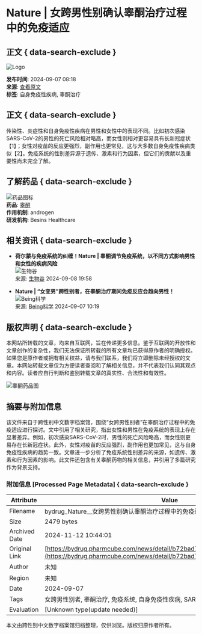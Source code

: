 # Nature | 女跨男性别确认睾酮治疗过程中的免疫适应

## 正文 { data-search-exclude }


![Logo](https://vcdn.pharmcube.com/1672301164623_logo-2.svg)

**发布时间**: 2024-09-07 08:18  
**来源**: [查看原文](https://mp.weixin.qq.com/s?__biz=MzA3MzQyNjY1MQ==&mid=2652784158&idx=1&sn=8e911fd050f6e9574bc430c6677d62cc&chksm=85ebbae3331c7afeb4966844c35c4d4023b81afb1192e886d7f3dee6a96f806c73443f0200c7&scene=0&xtrack=1)  
**标签**: 自身免疫性疾病, 睾酮治疗  

## 正文 { data-search-exclude }

传染性、炎症性和自身免疫性疾病在男性和女性中的表现不同。比如初次感染SARS-CoV-2的男性的死亡风险相对略高，而女性则相对更容易具有长新冠症状【1】；女性对疫苗的反应更强烈，副作用也更常见，这与大多数自身免疫性疾病类似【2】。免疫系统的性别差异源于遗传、激素和行为因素，但它们的贡献以及重要性尚未完全了解。

## 了解药品 { data-search-exclude }

![药品图标](https://vcdn.pharmcube.com/drawbed/1705283222635_药品-彩色.svg)  
**药品**: [睾酮](https://nextpharma/drug/detail/24e35350fabac9eeedb0c014d76319ff)  
**作用机制**: androgen  
**研发机构**: Besins Healthcare  

## 相关资讯 { data-search-exclude }

- **荷尔蒙与免疫系统的纠缠！Nature | 睾酮调节免疫系统，以不同方式影响男性和女性的疾病风险**  
  ![生物谷](https://pharmcube-pat.oss-cn-beijing.aliyuncs.com/wechat_mp_logo/61b427caf5b2cc625cbad677d5b50b2e.png)  
  来源: [生物谷](https://news/summary/source/%E7%94%9F%E7%89%A9%E8%B0%B7) 2024-09-08 19:58

- **Nature | “女变男”跨性别者，在睾酮治疗期间免疫反应会趋向男性！**  
  ![Being科学](https://pharmcube-bydrug.oss-cn-beijing.aliyuncs.com/wechat_mp_logo/0cc033d2e8aa7ab70bdb98cbaef22524.png)  
  来源: [Being科学](https://news/summary/source/Being%E7%A7%91%E5%AD%A6) 2024-09-07 10:19

## 版权声明 { data-search-exclude }

本网站所转载的文章，均来自互联网，旨在传递更多信息。鉴于互联网的开放性和文章创作的复杂性，我们无法保证所转载的所有文章均已获得原作者的明确授权。如果您是原作者或拥有相关权益，请与我们联系，我们将立即删除未经授权的文章。本网站转载文章仅为方便读者查阅和了解相关信息，并不代表我们认同其观点和内容。读者应自行判断和鉴别转载文章的真实性、合法性和有效性。 

![睾酮药品图](https://vcdn.pharmcube.com/drawbed/1711522611040_药品@2x.png)

## 摘要与附加信息

<!-- tcd_abstract -->
该文件来自于跨性别中文数字档案馆，围绕“女跨男性别者”在睾酮治疗过程中的免疫适应进行探讨。文中引用了相关研究，指出女性和男性在免疫系统的表现上存在显著差异。例如，初次感染SARS-CoV-2时，男性的死亡风险略高，而女性则更易存在长新冠症状。此外，女性对疫苗的反应强烈，副作用也更加常见，这与自身免疫性疾病的趋势一致。文章进一步分析了免疫系统性别差异的来源，如遗传、激素和行为因素的影响。此文件还包含有关睾酮药物的相关信息，并引用了多篇研究作为背景支持。
<!-- tcd_abstract_end -->

### 附加信息 [Processed Page Metadata] { data-search-exclude }

| Attribute       | Value                                  |
|-----------------|----------------------------------------|
| Filename        | bydrug_Nature__女跨男性别确认睾酮治疗过程中的免疫适应.md                             |
| Size            | 2479 bytes                           |
| Archived Date   | 2024-11-12 10:44:01                             |
| Original Link   | [https://bydrug.pharmcube.com/news/detail/b72bad79d0627d244bcdb0cd5e3ab68d](https://bydrug.pharmcube.com/news/detail/b72bad79d0627d244bcdb0cd5e3ab68d)                       |
| Author          | 未知                               |
| Region          | 未知                               |
| Date            | 2024-09-07                                 |
| Tags            | 女跨男性别者, 睾酮治疗, 免疫系统, 自身免疫性疾病, SARS-CoV-2, 医疗经验                                 |
| Evaluation            | [Unknown type(update needed)]                                 |
<!-- tcd_table_end -->

本文由跨性别中文数字档案馆归档整理，仅供浏览。版权归原作者所有。

